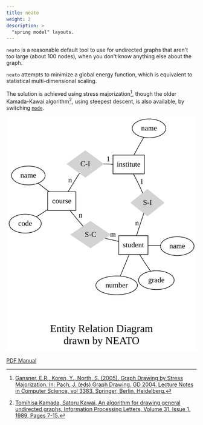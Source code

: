 ```yaml
---
title: neato
weight: 2
description: >
  "spring model" layouts.
---
```


`neato` is a reasonable default tool to use for undirected graphs that aren't
too large (about 100 nodes), when you don't know anything else about the graph.

`neato` attempts to minimize a global energy function, which is equivalent to
statistical multi-dimensional scaling.

The solution is achieved using stress majorization[^1], though the older
Kamada-Kawai algorithm[^2], using steepest descent, is also available,
by switching [`mode`](/docs/attrs/mode/).

<p style="text-align: center;">
  <a href="/Gallery/undirected/ER.html">
    <img src="/Gallery/undirected/ER.svg">
  </a>
</p>

[PDF Manual](/pdf/dot.1.pdf)

[^1]: [Gansner, E.R., Koren, Y., North, S. (2005). Graph Drawing by Stress Majorization. In: Pach, J. (eds) Graph Drawing. GD 2004. Lecture Notes in Computer Science, vol 3383. Springer, Berlin, Heidelberg.](/documentation/GKN04.pdf)
[^2]: [Tomihisa Kamada, Satoru Kawai, An algorithm for drawing general undirected graphs, Information Processing Letters, Volume 31, Issue 1, 1989, Pages 7-15.](https://doi.org/10.1016%2F0020-0190%2889%2990102-6)
